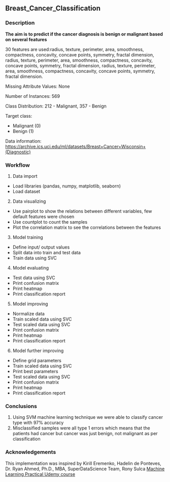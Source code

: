## Breast_Cancer_Classification
### Description

**The aim is to predict if the cancer diagnosis is benign or malignant based on several features**

30 features are used:radius, texture, perimeter, area, smoothness, compactness, concavity, concave points, symmetry, fractal dimension, radius, texture, perimeter, area, smoothness, compactness, concavity, concave points, symmetry, fractal dimension, radius, texture, perimeter, area, smoothness, compactness, concavity, concave points, symmetry, fractal dimension.

Missing Attribute Values: None

Number of Instances: 569

Class Distribution: 212 - Malignant, 357 - Benign

Target class:
   - Malignant (0)
   - Benign (1)

Data information: https://archive.ics.uci.edu/ml/datasets/Breast+Cancer+Wisconsin+(Diagnostic)

### Workflow
1. Data import
- Load libraries (pandas, numpy, matplotlib, seaborn)
- Load dataset
2. Data visualizing
- Use pairplot to show the relations between different variables, few default features were chosen
- Use countplot to count the samples
- Plot the correlation matrix to see the correlations between the features
3. Model training
- Define input/ output values
- Split data into train and test data
- Train data using SVC
4. Model evaluating
- Test data using SVC
- Print confusion matrix
- Print heatmap
- Print classification report
5. Model improving
- Normalize data
- Train scaled data using SVC
- Test scaled data using SVC
- Print confusion matrix
- Print heatmap
- Print classification report
6. Model further improving
- Define grid parameters
- Train scaled data using SVC
- Print best parameters
- Test scaled data using SVC
- Print confusion matrix
- Print heatmap
- Print classification report

### Conclusions
1. Using SVM machine learning technique we were able to classify cancer type with 97% accuracy
2. Misclassified samples were all type 1 errors which means that the patients had cancer but cancer was just benign, not malignant as per classification

### Acknowledgements
This implementation was inspired by Kirill Eremenko, Hadelin de Ponteves, Dr. Ryan Ahmed, Ph.D., MBA, SuperDataScience Team, Rony Sulca [Machine Learning Practical Udemy course](https://www.udemy.com/course/machine-learning-practical/?utm_source=adwords&utm_medium=udemyads&utm_campaign=DataScience_v.PROF_la.EN_cc.ROW_ti.5336&utm_content=deal4584&utm_term=_._ag_85469003954_._ad_395279056268_._kw__._de_c_._dm__._pl__._ti_dsa-774930036449_._li_1011367_._pd__._&matchtype=b&gclid=CjwKCAiAvonyBRB7EiwAadauqdGsq1pYwJXPHmZpdR12WWHTeI31ZGNAR7wJqhrnln_dI452sQCbCBoCnvwQAvD_BwE)
